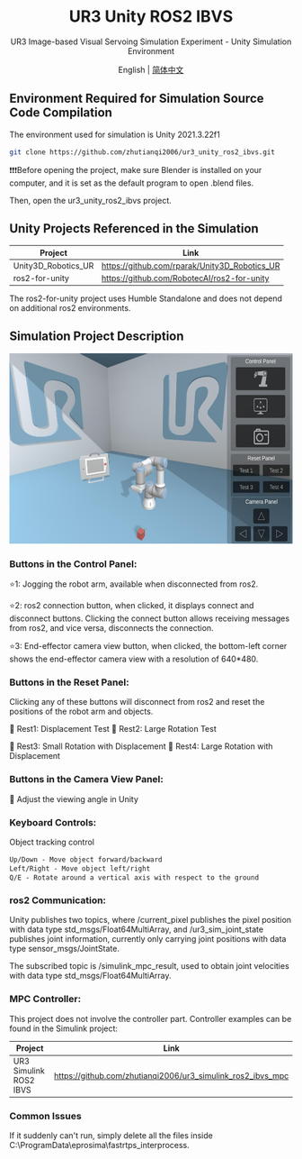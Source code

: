 <h1 align="center">
  UR3 Unity ROS2 IBVS
</h1>
<p align="center">
<p align="center">
  UR3 Image-based Visual Servoing Simulation Experiment - Unity Simulation Environment
</p>
<p align="center">
English | <a href="README_zh_CN.md">简体中文</a>
</p>

## Environment Required for Simulation Source Code Compilation
The environment used for simulation is Unity 2021.3.22f1

```sh
git clone https://github.com/zhutianqi2006/ur3_unity_ros2_ibvs.git
```
❗❗❗Before opening the project, make sure Blender is installed on your computer, and it is set as the default program to open .blend files.

Then, open the ur3_unity_ros2_ibvs project.


## Unity Projects Referenced in the Simulation
| Project | Link|
| --------------------------| ------------------------------------------------------------------------------------- |
| Unity3D_Robotics_UR| https://github.com/rparak/Unity3D_Robotics_UR  |
| ros2-for-unity | https://github.com/RobotecAI/ros2-for-unity|

The ros2-for-unity project uses Humble Standalone and does not depend on additional ros2 environments.

## Simulation Project Description

<p align="center">
<img src="doc/image/1.jpg" width="600" height="338">
</p>

### Buttons in the Control Panel:

⭐1: Jogging the robot arm, available when disconnected from ros2.

⭐2: ros2 connection button, when clicked, it displays connect and disconnect buttons. Clicking the connect button allows receiving messages from ros2, and vice versa, disconnects the connection.

⭐3: End-effector camera view button, when clicked, the bottom-left corner shows the end-effector camera view with a resolution of 640*480.

### Buttons in the Reset Panel:

Clicking any of these buttons will disconnect from ros2 and reset the positions of the robot arm and objects.

🌟 Rest1: Displacement Test 🌟 Rest2: Large Rotation Test

🌟 Rest3: Small Rotation with Displacement 🌟 Rest4: Large Rotation with Displacement

### Buttons in the Camera View Panel:

💫 Adjust the viewing angle in Unity

### Keyboard Controls:

Object tracking control
```
Up/Down - Move object forward/backward
Left/Right - Move object left/right
Q/E - Rotate around a vertical axis with respect to the ground
```

### ros2 Communication:

Unity publishes two topics, where /current_pixel publishes the pixel position with data type std_msgs/Float64MultiArray, and /ur3_sim_joint_state publishes joint information, currently only carrying joint positions with data type sensor_msgs/JointState.

The subscribed topic is /simulink_mpc_result, used to obtain joint velocities with data type std_msgs/Float64MultiArray.

### MPC Controller:

This project does not involve the controller part. Controller examples can be found in the Simulink project:

| Project | Link|
| --------------------------| ------------------------------------------------------------------------------------- |
| UR3 Simulink ROS2 IBVS | https://github.com/zhutianqi2006/ur3_simulink_ros2_ibvs_mpc  |

### Common Issues

If it suddenly can't run, simply delete all the files inside C:\ProgramData\eprosima\fastrtps_interprocess.